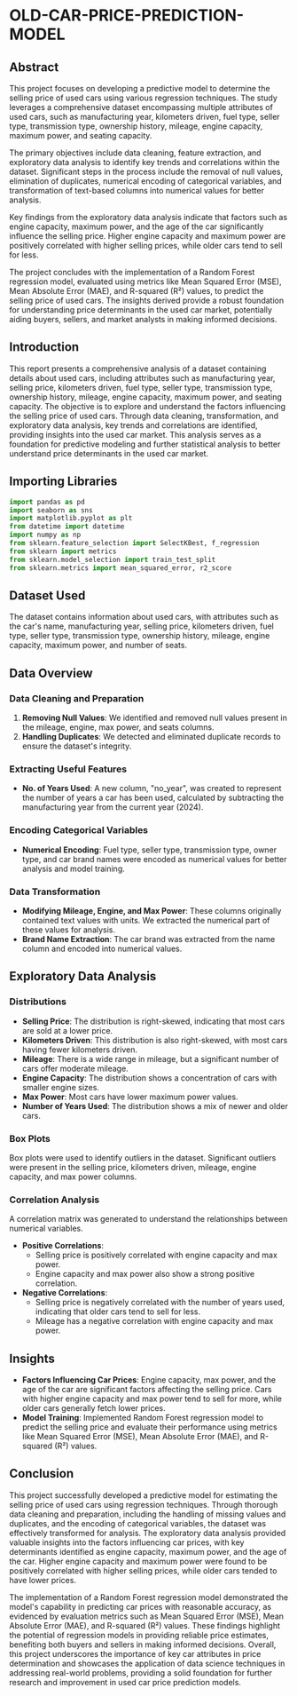 # OLD-CAR-PRICE-PREDICTION-MODEL

## Abstract

This project focuses on developing a predictive model to determine the selling price of used cars using various regression techniques. The study leverages a comprehensive dataset encompassing multiple attributes of used cars, such as manufacturing year, kilometers driven, fuel type, seller type, transmission type, ownership history, mileage, engine capacity, maximum power, and seating capacity.

The primary objectives include data cleaning, feature extraction, and exploratory data analysis to identify key trends and correlations within the dataset. Significant steps in the process include the removal of null values, elimination of duplicates, numerical encoding of categorical variables, and transformation of text-based columns into numerical values for better analysis.

Key findings from the exploratory data analysis indicate that factors such as engine capacity, maximum power, and the age of the car significantly influence the selling price. Higher engine capacity and maximum power are positively correlated with higher selling prices, while older cars tend to sell for less.

The project concludes with the implementation of a Random Forest regression model, evaluated using metrics like Mean Squared Error (MSE), Mean Absolute Error (MAE), and R-squared (R²) values, to predict the selling price of used cars. The insights derived provide a robust foundation for understanding price determinants in the used car market, potentially aiding buyers, sellers, and market analysts in making informed decisions.

## Introduction

This report presents a comprehensive analysis of a dataset containing details about used cars, including attributes such as manufacturing year, selling price, kilometers driven, fuel type, seller type, transmission type, ownership history, mileage, engine capacity, maximum power, and seating capacity. The objective is to explore and understand the factors influencing the selling price of used cars. Through data cleaning, transformation, and exploratory data analysis, key trends and correlations are identified, providing insights into the used car market. This analysis serves as a foundation for predictive modeling and further statistical analysis to better understand price determinants in the used car market.

## Importing Libraries

```python
import pandas as pd
import seaborn as sns
import matplotlib.pyplot as plt
from datetime import datetime
import numpy as np
from sklearn.feature_selection import SelectKBest, f_regression
from sklearn import metrics
from sklearn.model_selection import train_test_split
from sklearn.metrics import mean_squared_error, r2_score
```

## Dataset Used

The dataset contains information about used cars, with attributes such as the car's name, manufacturing year, selling price, kilometers driven, fuel type, seller type, transmission type, ownership history, mileage, engine capacity, maximum power, and number of seats.

## Data Overview

### Data Cleaning and Preparation

1. **Removing Null Values**: We identified and removed null values present in the mileage, engine, max power, and seats columns.
2. **Handling Duplicates**: We detected and eliminated duplicate records to ensure the dataset's integrity.

### Extracting Useful Features

- **No. of Years Used**: A new column, "no_year", was created to represent the number of years a car has been used, calculated by subtracting the manufacturing year from the current year (2024).

### Encoding Categorical Variables

- **Numerical Encoding**: Fuel type, seller type, transmission type, owner type, and car brand names were encoded as numerical values for better analysis and model training.

### Data Transformation

- **Modifying Mileage, Engine, and Max Power**: These columns originally contained text values with units. We extracted the numerical part of these values for analysis.
- **Brand Name Extraction**: The car brand was extracted from the name column and encoded into numerical values.

## Exploratory Data Analysis

### Distributions

- **Selling Price**: The distribution is right-skewed, indicating that most cars are sold at a lower price.
- **Kilometers Driven**: This distribution is also right-skewed, with most cars having fewer kilometers driven.
- **Mileage**: There is a wide range in mileage, but a significant number of cars offer moderate mileage.
- **Engine Capacity**: The distribution shows a concentration of cars with smaller engine sizes.
- **Max Power**: Most cars have lower maximum power values.
- **Number of Years Used**: The distribution shows a mix of newer and older cars.

### Box Plots

Box plots were used to identify outliers in the dataset. Significant outliers were present in the selling price, kilometers driven, mileage, engine capacity, and max power columns.

### Correlation Analysis

A correlation matrix was generated to understand the relationships between numerical variables.

- **Positive Correlations**:
  - Selling price is positively correlated with engine capacity and max power.
  - Engine capacity and max power also show a strong positive correlation.
- **Negative Correlations**:
  - Selling price is negatively correlated with the number of years used, indicating that older cars tend to sell for less.
  - Mileage has a negative correlation with engine capacity and max power.

## Insights

- **Factors Influencing Car Prices**: Engine capacity, max power, and the age of the car are significant factors affecting the selling price. Cars with higher engine capacity and max power tend to sell for more, while older cars generally fetch lower prices.
- **Model Training**: Implemented Random Forest regression model to predict the selling price and evaluate their performance using metrics like Mean Squared Error (MSE), Mean Absolute Error (MAE), and R-squared (R²) values.

## Conclusion

This project successfully developed a predictive model for estimating the selling price of used cars using regression techniques. Through thorough data cleaning and preparation, including the handling of missing values and duplicates, and the encoding of categorical variables, the dataset was effectively transformed for analysis. The exploratory data analysis provided valuable insights into the factors influencing car prices, with key determinants identified as engine capacity, maximum power, and the age of the car. Higher engine capacity and maximum power were found to be positively correlated with higher selling prices, while older cars tended to have lower prices.

The implementation of a Random Forest regression model demonstrated the model's capability in predicting car prices with reasonable accuracy, as evidenced by evaluation metrics such as Mean Squared Error (MSE), Mean Absolute Error (MAE), and R-squared (R²) values. These findings highlight the potential of regression models in providing reliable price estimates, benefiting both buyers and sellers in making informed decisions. Overall, this project underscores the importance of key car attributes in price determination and showcases the application of data science techniques in addressing real-world problems, providing a solid foundation for further research and improvement in used car price prediction models.

